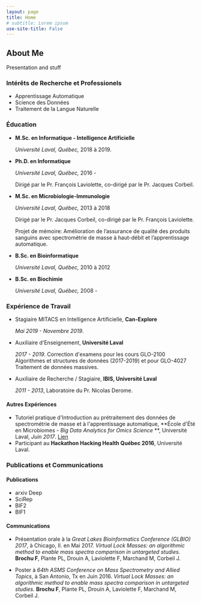 ```yaml
---
layout: page
title: Home
# subtitle: Lorem ipsum
use-site-title: False
---
```


## About Me

Presentation and stuff

### Intérêts de Recherche et Professionels

- Apprentissage Automatique
- Science des Données
- Traitement de la Langue Naturelle

### Éducation

- **M.Sc. en Informatique - Intelligence Artificielle** 

    *Université Laval, Québec,* 2018 à 2019.
- **Ph.D. en Informatique** 
    
    *Université Laval, Québec,* 2016 - 
    
    Dirigé par le Pr. François Laviolette, co-dirigé par le Pr. Jacques Corbeil.
- **M.Sc. en Microbiologie-Immunologie** 
    
    *Université Laval, Québec,* 2013 à 2018
    
    Dirigé par le Pr. Jacques Corbeil, co-dirigé par le Pr. François Laviolette.
    
    Projet de mémoire: Amélioration de l’assurance de qualité des produits sanguins avec spectrométrie de masse à haut-débit et l’apprentissage automatique.
- **B.Sc. en Bioinformatique** 
    
    *Université Laval, Québec,* 2010 à 2012
- **B.Sc. en Biochimie** 
    
    *Université Laval, Québec,* 2008 -

### Expérience de Travail

 - Stagiaire MITACS en Intelligence Artificielle, **Can-Explore**
 
     *Mai 2019 - Novembre 2019*. 
     
 - Auxiliaire d'Enseignement, **Université Laval**
 
     *2017 - 2019*. Correction d'examens pour les cours GLO-2100 Algorithmes et structures de données (2017-2019) et pour GLO-4027 Traitement de données massives.
     
 - Auxiliaire de Recherche / Stagiaire, **IBIS, Université Laval**
 
     *2011 - 2013*, Laboratoire du Pr. Nicolas Derome.
     
#### Autres Expériences

- Tutoriel pratique d'Introduction au prétraitement des données de spectrométrie de masse et à l'apprentissage automatique, **École d'Été en Microbiomes - *Big Data Analytics for Omics Science* **, Université Laval, *Juin 2017*. [Lien](https://bioinformaticsdotca.github.io/mss_2017)
- Participant au **Hackathon Hacking Health Québec 2016**, Université Laval.

### Publications et Communications

#### Publications

 - arxiv Deep
 - SciRep
 - BIF2
 - BIF1

#### Communications

- Présentation orale à la *Great Lakes Bioinformatics Conference (GLBIO) 2017*, à Chicago, Il. en Mai 2017. *Virtual Lock Masses: an algorithmic method to enable mass spectra comparison in untargeted studies.* **Brochu F**, Plante PL, Drouin A, Laviolette F, Marchand M, Corbeil J.

- Poster à *64th ASMS Conference on Mass Spectrometry and Allied Topics*, à San Antonio, Tx en Juin 2016. *Virtual Lock Masses: an algorithmic method to enable mass spectra comparison in untargeted studies.* **Brochu F**, Plante PL, Drouin A, Laviolette F, Marchand M, Corbeil J.
